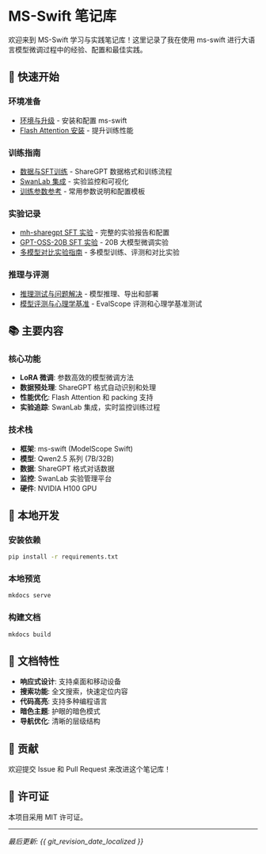 # MS-Swift 笔记库

欢迎来到 MS-Swift 学习与实践笔记库！这里记录了我在使用 ms-swift 进行大语言模型微调过程中的经验、配置和最佳实践。

## 🚀 快速开始

### 环境准备
- [环境与升级](notes/10-环境与工具.md) - 安装和配置 ms-swift
- [Flash Attention 安装](notes/50-FlashAttention安装.md) - 提升训练性能

### 训练指南
- [数据与SFT训练](notes/20-数据与SFT训练.md) - ShareGPT 数据格式和训练流程
- [SwanLab 集成](notes/30-SwanLab集成.md) - 实验监控和可视化
- [训练参数参考](notes/65-训练参数参考.md) - 常用参数说明和配置模板

### 实验记录
- [mh-sharegpt SFT 实验](notes/40-实验报告-mh-sharegpt-sft.md) - 完整的实验报告和配置
- [GPT-OSS-20B SFT 实验](notes/45-实验报告-gpt-oss-20b-sft.md) - 20B 大模型微调实验
- [多模型对比实验指南](notes/66-多模型对比实验指南.md) - 多模型训练、评测和对比实验

### 推理与评测
- [推理测试与问题解决](notes/60-推理测试与问题解决.md) - 模型推理、导出和部署
- [模型评测与心理学基准](notes/70-模型评测与心理学基准.md) - EvalScope 评测和心理学基准测试

## 📚 主要内容

### 核心功能
- **LoRA 微调**: 参数高效的模型微调方法
- **数据预处理**: ShareGPT 格式自动识别和处理
- **性能优化**: Flash Attention 和 packing 支持
- **实验追踪**: SwanLab 集成，实时监控训练过程

### 技术栈
- **框架**: ms-swift (ModelScope Swift)
- **模型**: Qwen2.5 系列 (7B/32B)
- **数据**: ShareGPT 格式对话数据
- **监控**: SwanLab 实验管理平台
- **硬件**: NVIDIA H100 GPU

## 🔧 本地开发

### 安装依赖
```bash
pip install -r requirements.txt
```

### 本地预览
```bash
mkdocs serve
```

### 构建文档
```bash
mkdocs build
```

## 📖 文档特性

- **响应式设计**: 支持桌面和移动设备
- **搜索功能**: 全文搜索，快速定位内容
- **代码高亮**: 支持多种编程语言
- **暗色主题**: 护眼的暗色模式
- **导航优化**: 清晰的层级结构

## 🤝 贡献

欢迎提交 Issue 和 Pull Request 来改进这个笔记库！

## 📄 许可证

本项目采用 MIT 许可证。

---

*最后更新: {{ git_revision_date_localized }}*
